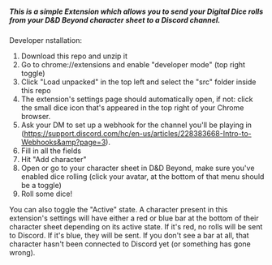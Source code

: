 ##### This is a simple Extension which allows you to send your Digital Dice rolls from your D&D Beyond character sheet to a Discord channel.

Developer nstallation:
1. Download this repo and unzip it
2. Go to chrome://extensions and enable "developer mode" (top right toggle)
3. Click "Load unpacked" in the top left and select the "src" folder inside this repo
4. The extension's settings page should automatically open, if not: click the small dice icon that's appeared in the top right of your 
Chrome browser.
5. Ask your DM to set up a webhook for the channel you'll be playing in (https://support.discord.com/hc/en-us/articles/228383668-Intro-to-Webhooks&amp?page=3).
6. Fill in all the fields
7. Hit "Add character"
8. Open or go to your character sheet in D&D Beyond, make sure you've enabled dice rolling (click your avatar, at the 
bottom of that menu should be a toggle)
9. Roll some dice!

You can also toggle the "Active" state. A character present in this extension's settings will have either a red or 
blue bar at the bottom of their character sheet depending on its active state. If it's red, no rolls will be sent to 
Discord. If it's blue, they will be sent. If you don't see a bar at all, that character hasn't been connected to 
Discord yet (or something has gone wrong).